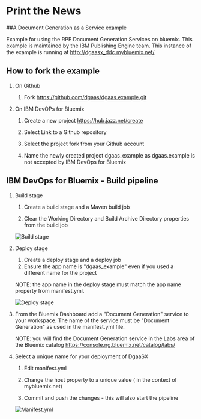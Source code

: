 # Print the News 

##A Document Generation as a Service example

Example for using the RPE Document Generation Services on bluemix. This example is maintained by the IBM Publishing Engine team.
This instance of the example is running at http://dgaasx_ddc.mybluemix.net/

## How to fork the example
1. On Github 
	1. Fork https://github.com/dgaas/dgaas.example.git

2. On IBM DevOPs for Bluemix
	1. Create a new project https://hub.jazz.net/create
	
	2. Select Link to a Github repository
	
	3. Select the project fork from your Github account
	
	4. Name the newly created project dgaas_example as dgaas.example is not accepted by IBM DevOps for Bluemix
	
## IBM DevOps for Bluemix - Build pipeline
1. Build stage
	1. Create a build stage and a Maven build job
	
	2. Clear the Working Directory and Build Archive Directory properties from the build job
	
	![Build stage](https://raw.githubusercontent.com/dgaas/dgaas.example/master/readme/hub_build_stage.png)
	
2. Deploy stage
	1. Create a deploy stage and a deploy job
	2. Ensure the app name is "dgaas_example" even if you used a different name for the project
	
	NOTE: the app name in the deploy stage must match the app name property from manifest.yml.  
	
	![Deploy stage](https://raw.githubusercontent.com/dgaas/dgaas.example/master/readme/hub_deploy_stage.png)

3. From the Bluemix Dashboard add a "Document Generation" service to your workspace. The name of the service must be "Document Generation" as used in the manifest.yml file.

	NOTE: you will find the Document Generation service in the Labs area of the Bluemix catalog https://console.ng.bluemix.net/catalog/labs/
	
4. Select a unique name for your deployment of DgaaSX
	1. Edit manifest.yml
	
	2. Change the host property to a unique value ( in the context of mybluemix.net)
	
	3. Commit and push the changes - this will also start the pipeline
	
	![Manifest.yml](https://raw.githubusercontent.com/dgaas/dgaas.example/master/readme/hub_manifest_yml.png)